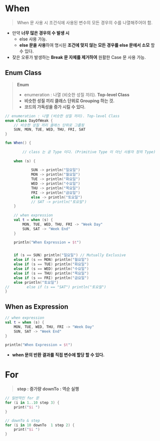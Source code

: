 # When
> When 문 사용 시 조건식에 사용된 변수의 모든 경우의 수를 나열해주어야 함.
- 만약 **너무 많은 경우의 수 발생 시**
	- else 사용 가능.
	- **else 문을 사용**하여 명시된 **조건에 맞지 않는 모든 경우를 else 문에서 소모** 할 수 있다.
- 잦은 오류가 발생하는 **Break 문 자체를 제거하여** 원활한 Case 문 사용 가능.
## Enum Class
> **Enum** 
> - enumeration : 나열 (비슷한 성질 끼리). **Top-level Class**
> - **비슷한 성질 끼리 클래스 단위로 Grouping 하는 것.**
> - **코드의 가독성을 증가 시킬 수 있다.**

```kotlin
// enumeration : 나열 (비슷한 성질 끼리). Top-level Class  
enum class DayOfWeak {  
    // 비슷한 성질 끼리 클래스 단위로 그룹핑  
    SUN, MON, TUE, WED, THU, FRI, SAT  
}

fun When() {  
  
        // class 는 곧 Type 이다. (Primitive Type 이 아닌 사용자 정의 Type)        val s: DayOfWeak = SUN  
  
    when (s) {  
  
            SUN -> println("일요일")  
            MON -> println("월요일")  
            TUE -> println("화요일")  
            WED -> println("수요일")  
            THU -> println("목요일")  
            FRI -> println("금요일")  
            else -> println("토요일")  
			// SAT -> println("토요일")
    }
  
	// when expression  
	val t = when (s) {  
		MON, TUE, WED, THU, FRI -> "Week Day"  
		SUN, SAT -> "Week End"  
	}  

	println("When Expression = $t")  


	if (s == SUN) println("일요일") // Mutually Exclusive  
	else if (s == MON) println("월요일")  
	else if (s == TUE) println("화요일")  
	else if (s == WED) println("수요일")  
	else if (s == THU) println("목요일")  
	else if (s == FRI) println("금요일")  
	else println("토요일")  
//        else if (s == "SAT") println("토요일")  
}
```

## When  as Expression
```kotlin
// when expression  
val t = when (s) {  
    MON, TUE, WED, THU, FRI -> "Week Day"  
    SUN, SAT -> "Week End"  
}  
  
println("When Expression = $t")
```
- **when 문의 반환 결과를 직접 변수에 할당 할 수 있다.**

# For
> **step : 증가량**
> **downTo : 역순 실행**

```kotlin
// 일반적인 for 문
for (i in 1..10 step 3) {
	print("$i ")
}

// downTo & step
for (i in 10 downTo  1 step 2) {  
    print("$i ")  
}
```



